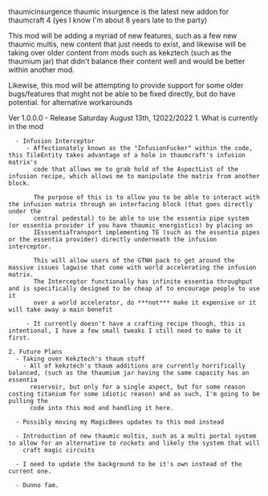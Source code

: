 thaumicinsurgence
thaumic insurgence is the latest new addon for thaumcraft 4 (yes I know I'm about 8 years late to the party)
   
This mod will be adding a myriad of new features, such as a few new thaumic multis, new content that just needs to exist, and likewise will be taking over
older content from mods such as kekztech (such as the thaumium jar) that didn't balance their content well and would be better within another mod.
   
Likewise, this mod will be attempting to provide support for some older bugs/features that might not be able to be fixed directly, but do have potential. 
for alternative workarounds

Ver 1.0.0.0 - Release Saturday August 13th, 12022/2022
    1. What is currently in the mod
    
      - Infusion Interceptor
         - Affectionately known as the "InfusionFucker" within the code, this TileEntity takes advantage of a hole in thaumcraft's infusion matrix's
           code that allows me to grab hold of the AspectList of the infusion recipe, which allows me to manipulate the matrix from another block.
      
           The purpose of this is to allow you to be able to interact with the infusion matrix through an interfacing block (that goes directly under the
           central pedestal) to be able to use the essentia pipe system (or essentia provider if you have thaumic energistics) by placing an
           IEsssentiaTransport implementing TE (such as the essentia pipes or the essentia provider) directly underneath the infusion interceptor.
           
           This will allow users of the GTNH pack to get around the massive issues lagwise that come with world accelerating the infusion matrix.
           The Interceptor functionally has infinite essentia throughput and is specifically designed to be cheap af to encourage people to use it
           over a world accelerator, do ***not*** make it expensive or it will take away a main benefit
           
         - It currently doesn't have a crafting recipe though, this is intentional, I have a few small tweaks I still need to make to it first.
    
    2. Future Plans
      - Taking over Kekztech's thaum stuff
        - All of kekztech's thaum additions are currently horrifically balanced, (such as the thaumium jar having the same capacity has an essentia
          reservoir, but only for a single aspect, but for some reason costing titanium for some idiotic reason) and as such, I'm going to be pulling the
          code into this mod and handling it here.
      
      - Possibly moving my MagicBees updates to this mod instead
      
      - Introduction of new thaumic multis, such as a multi portal system to allow for an alternative to rockets and likely the system that will
        craft magic circuits
      
      - I need to update the background to be it's own instead of the current one.
      
      - Dunno fam.
